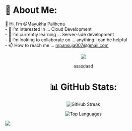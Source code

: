 # 💫 About Me:
👋 Hi, I’m @Mayukha Palihena<br>- 👀 I’m interested in ... Cloud Development<br>- 🌱 I’m currently learning ... Server-side development<br>- 💞️ I’m looking to collaborate on ... anything I can be helpful<br>- 📫 How to reach me ... mpansuja007@gmail.com

<p align="center">
  <img src="[https://example.com/rounded-corner-8bit.gif](https://www.google.com/url?sa=i&url=https%3A%2F%2Ftenor.com%2Fview%2F8bit-gif-18422376&psig=AOvVaw0MY8-ubsC6vNZOZiDSP-r9&ust=1690785887075000&source=images&cd=vfe&opi=89978449&ved=0CBEQjRxqFwoTCIiov7TqtYADFQAAAAAdAAAAABAI)" />
</p>


<p align="center">asasdasd</p>


<h1 align="center">📊 GitHub Stats:</h1>
<p align="center">
  <img src="https://github-readme-streak-stats.herokuapp.com/?user=LokoGod&theme=radical&hide_border=true" alt="GitHub Streak" />
</p>
<p align="center">
  <img src="https://github-readme-stats.vercel.app/api/top-langs/?username=LokoGod&theme=radical&hide_border=true&include_all_commits=true&count_private=true&layout=compact" alt="Top Languages" />
</p>

[![](https://visitcount.itsvg.in/api?id=LokoGod&icon=0&color=0)](https://visitcount.itsvg.in)

<!-- Proudly created with GPRM ( https://gprm.itsvg.in ) -->

